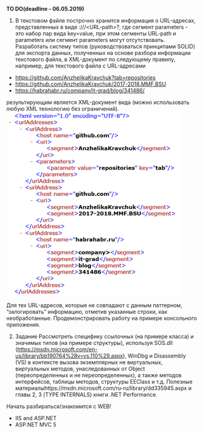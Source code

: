 <b>TO DO(deadline - 06.05.2019)</b>
1. 	В текстовом файле построчно хранится информация о URL-адресах, представленных в виде <scheme>://<host>/<URL‐path>?<parameters>, где сегмент parameters - это набор пар вида key=value, при этом сегменты URL‐path и parameters или сегмент parameters могут отсутствовать. 
Разработать систему типов (руководствоваться принципами SOLID) для экспорта данных, полученных на основе разбора информации текстового файла, в XML-документ по следующему правилу, например, для текстового файла с URL-адресами 
  -  https://github.com/AnzhelikaKravchuk?tab=repositories
  -  https://github.com/AnzhelikaKravchuk/2017-2018.MMF.BSU
  -  https://habrahabr.ru/company/it-grad/blog/341486/
  
результирующим является XML-документ вида (можно использовать любую XML технологию без ограничений).
![Схема](https://github.com/RyokoAzuno/EPAM.BSUIR.Training/blob/master/NET.S.2019.Kazimirau.18/Pic.png)
 
Для тех URL-адресов, которые не совпадают с данным паттерном, “залогировать” информацию, отметив указанные строки, как необработанные. 
Продемонстрировать работу на примере консольного приложения.

2.  Задание 
Рассмотреть специфику ссылочных (на примере класса) и значимых типов (на примере структуры), используя SOS.dll (https://msdn.microsoft.com/en-us/library/bb190764%28v=vs.110%29.aspx), WinDbg и Disassembly (VS) в контексте вызова экземплярных не виртуальных, виртуальных методов, унаследованных от Object (переопределенных и не переопределенных), а также методов интерфейсов, таблицы методов, структуры EEClass и т.д. Полезные материалыhttps://msdn.microsoft.com/ru-ru/library/dd335945.aspx  и главы 2, 3 (TYPE INTERNALS) книги .NET Performance.

Начать разбираться/знакомится с WEB!
- IIS and ASP.NET
- ASP.NET MVC 5
